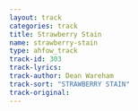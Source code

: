 ```yaml
---
layout: track
categories: track
title: Strawberry Stain
name: strawberry-stain
type: ahfow_track
track-id: 303
track-lyrics: 
track-author: Dean Wareham
track-sort: "STRAWBERRY STAIN"
track-original: 
---
```

